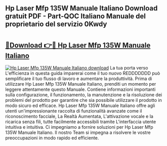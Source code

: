 ## Hp Laser Mfp 135W Manuale Italiano Download gratuit PDF - Part-QOC Italiano Manuale del proprietario del servizio 0Kwdy

# <h2><a href="http://dfgds1.blite.top/?on=Hp+Laser+Mfp+135W+Manuale+Italiano">🔗Download 👉🔴 Hp Laser Mfp 135W Manuale Italiano</a></h2>

[![Hp Laser Mfp 135W Manuale Italiano download](https://i.imgur.com/lujVjoI.png)](http://dfgds1.blite.top/?on=Hp+Laser+Mfp+135W+Manuale+Italiano)
La tua porta verso L'efficienza in questa guida imparerai come il tuo nuovo REDDDDDDD può semplificare il tuo flusso di lavoro e aumentare la produttività. Prima di utilizzare Hp Laser Mfp 135W Manuale Italiano, prenditi un momento per leggere attentamente questo Manuale. Contiene informazioni importanti sulla configurazione, il funzionamento, la manutenzione e la risoluzione dei problemi del prodotto per garantire che sia possibile utilizzare il prodotto in modo sicuro ed efficace. Hp Laser Mfp 135W Manuale Italiano offre agli utenti un'impressionante raccolta di funzionalità avanzate come il riconoscimento facciale, La Realtà Aumentata, L'attivazione vocale e la ricarica senza fili, tutte facilmente accessibili tramite L'interfaccia utente intuitiva e intuitiva. Ci impegniamo a fornire soluzioni per Hp Laser Mfp 135W Manuale Italiano. Il nostro Team si impegna a risolvere le vostre preoccupazioni in modo rapido ed efficiente.
